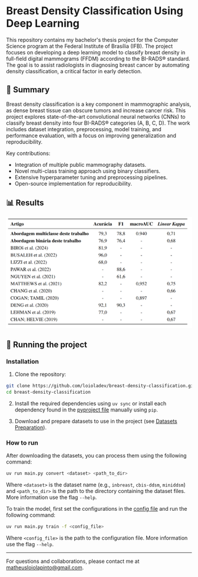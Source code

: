 # Breast Density Classification Using Deep Learning

This repository contains my bachelor's thesis project for the Computer Science program at the Federal Institute of Brasília (IFB). The project focuses on developing a deep learning model to classify breast density in full-field digital mammograms (FFDM) according to the BI-RADS® standard. The goal is to assist radiologists in diagnosing breast cancer by automating density classification, a critical factor in early detection.

## 📖 Summary

Breast density classification is a key component in mammographic analysis, as dense breast tissue can obscure tumors and increase cancer risk. This project explores state-of-the-art convolutional neural networks (CNNs) to classify breast density into four BI-RADS® categories (A, B, C, D). The work includes dataset integration, preprocessing, model training, and performance evaluation, with a focus on improving generalization and reproducibility.

Key contributions:
- Integration of multiple public mammography datasets.
- Novel multi-class training approach using binary classifiers.
- Extensive hyperparameter tuning and preprocessing pipelines.
- Open-source implementation for reproducibility.

## 📊 Results 

![Results of models](./assets/results.png)

## 🚀 Running the project

### Installation

1. Clone the repository:

```bash
git clone https://github.com/loioladev/breast-density-classification.git  
cd breast-density-classification  
```

2. Install the required dependencies using `uv sync` or install each dependency found in the [pyproject file](./pyproject.toml) manually using `pip`.

3. Download and prepare datasets to use in the project (see [Datasets Preparation](./src/datasets/README.md)).

### How to run

After downloading the datasets, you can process them using the following command:

```bash
uv run main.py convert <dataset> <path_to_dir>
```

Where `<dataset>` is the dataset name (e.g., `inbreast`, `cbis-ddsm`, `miniddsm`) and `<path_to_dir>` is the path to the directory containing the dataset files. More information use the flag `--help`.

To train the model, first set the configurations in the [config file](./src/configs/config.yaml) and run the following command:

```bash
uv run main.py train -f <config_file>
```

Where `<config_file>` is the path to the configuration file. More information use the flag `--help`.

---

For questions and collaborations, please contact me at matheusloiolapinto@gmail.com.